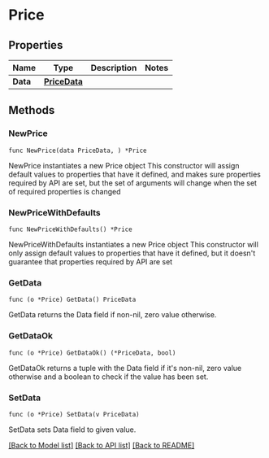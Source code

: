 # Price

## Properties

Name | Type | Description | Notes
------------ | ------------- | ------------- | -------------
**Data** | [**PriceData**](PriceData.md) |  | 

## Methods

### NewPrice

`func NewPrice(data PriceData, ) *Price`

NewPrice instantiates a new Price object
This constructor will assign default values to properties that have it defined,
and makes sure properties required by API are set, but the set of arguments
will change when the set of required properties is changed

### NewPriceWithDefaults

`func NewPriceWithDefaults() *Price`

NewPriceWithDefaults instantiates a new Price object
This constructor will only assign default values to properties that have it defined,
but it doesn't guarantee that properties required by API are set

### GetData

`func (o *Price) GetData() PriceData`

GetData returns the Data field if non-nil, zero value otherwise.

### GetDataOk

`func (o *Price) GetDataOk() (*PriceData, bool)`

GetDataOk returns a tuple with the Data field if it's non-nil, zero value otherwise
and a boolean to check if the value has been set.

### SetData

`func (o *Price) SetData(v PriceData)`

SetData sets Data field to given value.



[[Back to Model list]](../README.md#documentation-for-models) [[Back to API list]](../README.md#documentation-for-api-endpoints) [[Back to README]](../README.md)


